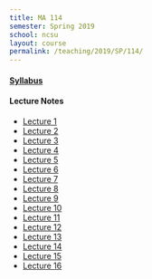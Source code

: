 ```yaml
---
title: MA 114
semester: Spring 2019
school: ncsu
layout: course
permalink: /teaching/2019/SP/114/
---
```


<h4><a href="/assets/course-content/2019/SP/114/syllabus.pdf">Syllabus</a></h4>

<h4>Lecture Notes</h4>
<ul>
<li><a href="/assets/course-content/2019/SP/114/2019-01-07.pdf">Lecture 1</a></li>
<li><a href="/assets/course-content/2019/SP/114/2019-01-09.pdf">Lecture 2</a></li>
<li><a href="/assets/course-content/2019/SP/114/2019-01-14.pdf">Lecture 3</a></li>
<li><a href="/assets/course-content/2019/SP/114/2019-01-16.pdf">Lecture 4</a></li>
<li><a href="/assets/course-content/2019/SP/114/2019-01-23.pdf">Lecture 5</a></li>
<li><a href="/assets/course-content/2019/SP/114/2019-01-28.pdf">Lecture 6</a></li>
<li><a href="/assets/course-content/2019/SP/114/2019-01-30.pdf">Lecture 7</a></li>
<li><a href="/assets/course-content/2019/SP/114/2019-02-11.pdf">Lecture 8</a></li>
<li><a href="/assets/course-content/2019/SP/114/2019-02-18.pdf">Lecture 9</a></li>
<li><a href="/assets/course-content/2019/SP/114/2019-02-20.pdf">Lecture 10</a></li>
<li><a href="/assets/course-content/2019/SP/114/2019-02-25.pdf">Lecture 11</a></li>
<li><a href="/assets/course-content/2019/SP/114/2019-02-27.pdf">Lecture 12</a></li>
<li><a href="/assets/course-content/2019/SP/114/2019-03-18.pdf">Lecture 13</a></li>
<li><a href="/assets/course-content/2019/SP/114/2019-03-20.pdf">Lecture 14</a></li>
<li><a href="/assets/course-content/2019/SP/114/2019-03-25.pdf">Lecture 15</a></li>
<li><a href="/assets/course-content/2019/SP/114/2019-03-27.pdf">Lecture 16</a></li>
</ul>
